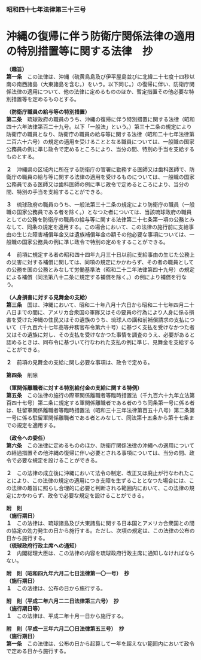 ### 昭和四十七年法律第三十三号  
# 沖縄の復帰に伴う防衛庁関係法律の適用の特別措置等に関する法律　抄  
  
**（趣旨）**  
**第一条**　この法律は、沖縄（硫黄鳥島及び伊平屋島並びに北緯二十七度十四秒以南の南西諸島（大東諸島を含む。）をいう。以下同じ。）の復帰に伴い、防衛庁関係法律の適用について、他の法律に定めるもののほか、暫定措置その他必要な特別措置等を定めるものとする。  
  
**（防衛庁職員の給与等の特別措置）**  
**第二条**　琉球政府の職員のうち、沖縄の復帰に伴う特別措置に関する法律（昭和四十六年法律第百二十九号。以下「一般法」という。）第三十二条の規定により防衛庁の職員となり、防衛庁の職員の給与等に関する法律（昭和二十七年法律第二百六十六号）の規定の適用を受けることとなる職員については、一般職の国家公務員の例に準じ政令で定めるところにより、当分の間、特別の手当を支給するものとする。  
  
**２**　沖縄県の区域内に所在する防衛庁の官署に勤務する医師又は歯科医師で、防衛庁の職員の給与等に関する法律の適用を受けるものについては、一般職の国家公務員である医師又は歯科医師の例に準じ政令で定めるところにより、当分の間、特別の手当を支給することができる。  
  
**３**　琉球政府の職員のうち、一般法第三十二条の規定により防衛庁の職員（一般職の国家公務員である者を除く。）となつた者については、当該琉球政府の職員としての公務を防衛庁の職員の給与等に関する法律第二十七条第一項の公務とみなして、同条の規定を適用する。この場合において、この法律の施行前に支給事由の生じた障害補償年金又は遺族補償年金の額その他必要な事項については、一般職の国家公務員の例に準じ政令で特別の定めをすることができる。  
  
**４**　前項に規定する者の昭和四十四年九月三十日以前に支給事由の生じた公務上の災害に対する補償に関しては、同項の規定にかかわらず、その者の職員としての公務を国の公務とみなして労働基準法（昭和二十二年法律第四十九号）の規定による補償（同法第八十二条に規定する補償を除く。）の例により補償を行なう。  
  
**（人身損害に対する見舞金の支給）**  
**第三条**　国は、沖縄において、昭和二十年八月十六日から昭和二十七年四月二十八日までの間に、アメリカ合衆国の軍隊又はその要員の行為により人身に係る損害を受けた沖縄の住民又はその遺族のうち、琉球人の講和前補償請求の支払について（千九百六十七年高等弁務官布令第六十号）に基づく支払を受けなかつた者又はその遺族に対し、その支払を受けなかつた事情を調査のうえ、必要があると認めるときは、同布令に基づいて行なわれた支払の例に準じ、見舞金を支給することができる。  
  
**２**　前項の見舞金の支給に関し必要な事項は、政令で定める。  
  
**第四条**　削除  
  
**（軍関係離職者に対する特別給付金の支給に関する特例）**  
**第五条**　この法律の施行の際軍関係離職者等臨時措置法（千九百六十九年立法第百四十七号）第二条に規定する軍関係離職者である者のうち同条第一号に係る者は、駐留軍関係離職者等臨時措置法（昭和三十三年法律第百五十八号）第二条第一号に係る駐留軍関係離職者である者とみなして、同法第十五条から第十七条までの規定を適用する。  
  
**（政令への委任）**  
**第六条**　この法律に定めるもののほか、防衛庁関係法律の沖縄への適用についての経過措置その他沖縄の復帰に伴い必要とされる事項については、当分の間、政令で必要な規定を設けることができる。  
  
**２**　この法律の成立後に沖縄において法令の制定、改正又は廃止が行なわれたことにより、この法律の規定の適用につき支障を生ずることとなつた場合には、この法律の趣旨に照らし合理的に必要と判断される範囲内において、この法律の規定にかかわらず、政令で必要な規定を設けることができる。  
  
**附　則**  
**（施行期日）**  
**１**　この法律は、琉球諸島及び大東諸島に関する日本国とアメリカ合衆国との間の協定の効力発生の日から施行する。ただし、次項の規定は、この法律の公布の日から施行する。  
**（琉球政府行政主席への通知）**  
**２**　内閣総理大臣は、この法律の内容を琉球政府行政主席に通知しなければならない。  
  
**附　則（昭和四九年六月二七日法律第一〇一号）　抄**  
**（施行期日）**  
**１**　この法律は、公布の日から施行する。  
  
**附　則（平成二年六月二二日法律第三六号）　抄**  
**（施行期日等）**  
**１**　この法律は、平成二年十月一日から施行する。  
  
**附　則（平成一三年六月二〇日法律第五三号）　抄**  
**（施行期日）**  
**第一条**　この法律は、公布の日から起算して一年を超えない範囲内において政令で定める日から施行する。  
  
